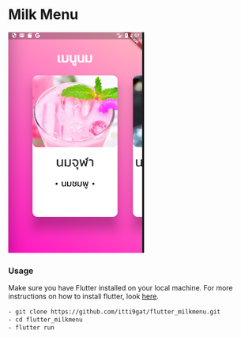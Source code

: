 # Milk Menu

[![Watch the video](https://raw.githubusercontent.com/itti9gat/flutter_milkmenu/master/movie/ss01.png)](https://raw.githubusercontent.com/itti9gat/flutter_milkmenu/master/movie/milk_menu.mov)


### Usage
Make sure you have Flutter installed on your local machine. 
For more instructions on how to install flutter, look [here](https://flutter.io/docs/get-started/install).
```
- git clone https://github.com/itti9gat/flutter_milkmenu.git
- cd flutter_milkmenu
- flutter run
```
